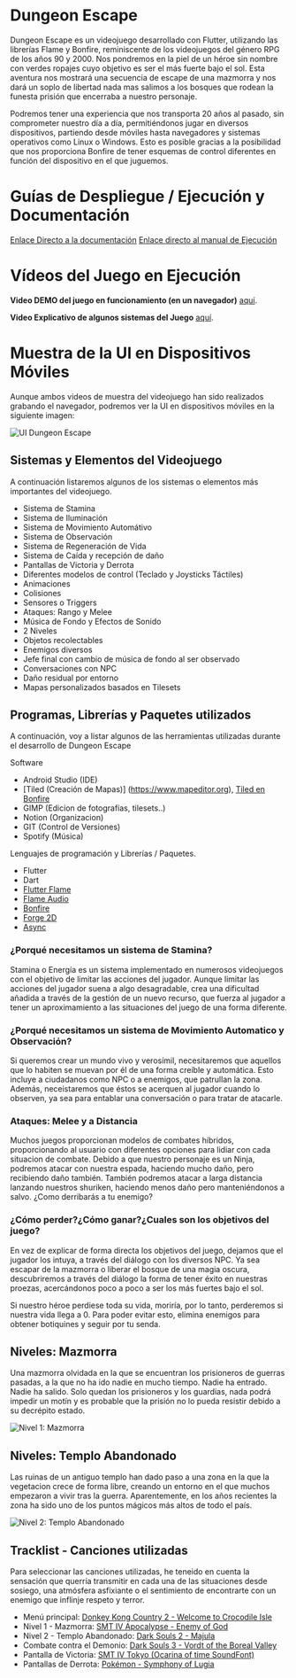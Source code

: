#  Dungeon Escape

Dungeon Escape es un videojuego desarrollado con Flutter, utilizando las librerías Flame y Bonfire, reminiscente de los videojuegos del género RPG de los años 90 y 2000.
Nos pondremos en la piel de un héroe sin nombre con verdes ropajes cuyo objetivo es ser el más fuerte bajo el sol. Esta aventura nos mostrará una secuencia de escape de una mazmorra y nos dará un
soplo de libertad nada mas salimos a los bosques que rodean la funesta prisión que encerraba a nuestro personaje.

Podremos tener una experiencia que nos transporta 20 años al pasado, sin comprometer nuestro día a día, permitiéndonos jugar en diversos dispositivos, partiendo desde móviles hasta navegadores y sistemas operativos como Linux o Windows.
Esto es posible gracias a la posibilidad que nos proporciona Bonfire de tener esquemas de control diferentes en función del dispositivo en el que juguemos.

# Guías de Despliegue / Ejecución y Documentación

[Enlace Directo a la documentación](https://docs.google.com/document/d/1AtbXCBcGJ0oebv5txjVdQ9NHyt3srbUtMxFxFBUUAzA/edit?usp=sharing)
[Enlace directo al manual de Ejecución]()

# Vídeos del Juego en Ejecución

**Video DEMO del juego en funcionamiento (en un navegador)** [aquí](https://www.youtube.com/watch?v=USLmxgHlwjE).

**Video Explicativo de algunos sistemas del Juego** [aquí]().

# Muestra de la UI en Dispositivos Móviles

Aunque ambos videos de muestra del videojuego han sido realizados grabando el navegador, podremos ver la UI en dispositivos móviles en la siguiente imagen:

![UI Dungeon Escape](https://media.discordapp.net/attachments/800737769450242098/1116668322981879910/ui_dungeon_escape.jpg?width=832&height=468 "UI móvil en Dungeon Escape")

## Sistemas y Elementos del Videojuego

A continuación listaremos algunos de los sistemas o elementos más importantes del videojuego.

+ Sistema de Stamina
+ Sistema de Iluminación
+ Sistema de Movimiento Automátivo
+ Sistema de Observación
+ Sistema de Regeneración de Vida
+ Sistema de Caída y recepción de daño
+ Pantallas de Victoria y Derrota
+ Diferentes modelos de control (Teclado y Joysticks Táctiles)
+ Animaciones
+ Colisiones
+ Sensores o Triggers
+ Ataques: Rango y Melee
+ Música de Fondo y Efectos de Sonido
+ 2 Niveles
+ Objetos recolectables
+ Enemigos diversos
+ Jefe final con cambio de música de fondo al ser observado
+ Conversaciones con NPC
+ Daño residual por entorno
+ Mapas personalizados basados en Tilesets

## Programas, Librerías y Paquetes utilizados

A continuación, voy a listar algunos de las herramientas utilizadas durante el desarrollo de Dungeon Escape

Software

+ Android Studio (IDE)
+ [Tiled (Creación de Mapas)] (https://www.mapeditor.org), [Tiled en Bonfire](https://bonfire-engine.github.io/#/tiled_support)
+ GIMP (Edicion de fotografías, tilesets..)
+ Notion (Organizacion)
+ GIT (Control de Versiones)
+ Spotify (Música)

Lenguajes de programación y Librerías / Paquetes.

+ Flutter
+ Dart
+ [Flutter Flame](https://docs.flame-engine.org/latest/)
+ [Flame Audio](https://docs.flame-engine.org/1.1.1/flame_audio/audio.html)
+ [Bonfire](https://bonfire-engine.github.io/#/?id=welcome-to-bonfire)
+ [Forge 2D](https://pub.dev/packages/forge2d)
+ [Async](https://api.dart.dev/stable/3.0.2/dart-async/dart-async-library.html)

### ¿Porqué necesitamos un sistema de Stamina?

Stamina o Energía es un sistema implementado en numerosos videojuegos con el objetivo de limitar las acciones del jugador. Aunque limitar las acciones del jugador suena a algo desagradable, crea una dificultad añadida a través de la gestión de un nuevo recurso, que fuerza al jugador
a tener un aproximamiento a las situaciones del juego de una forma diferente.

### ¿Porqué necesitamos un sistema de Movimiento Automatico y Observación?

Si queremos crear un mundo vivo y verosímil, necesitaremos que aquellos que lo habiten se muevan por él de una forma creíble y automática. Esto incluye a ciudadanos como NPC o a enemigos, que patrullan la zona. Además, neceistaremos que éstos se acerquen al jugador cuando lo observen, ya sea para entablar una conversación o para tratar de atacarle.

### Ataques: Melee y a Distancia

Muchos juegos proporcionan modelos de combates híbridos, proporcionando al usuario con diferentes opciones para lidiar con cada situacion de combate. Debido a que nuestro personaje es un Ninja, podremos atacar con nuestra espada, haciendo mucho daño, pero recibiendo daño también. También podremos atacar a larga distancia lanzando nuestros shuriken, haciendo menos daño pero manteniéndonos a salvo. ¿Como derribarás a tu enemigo?

 ### ¿Cómo perder?¿Cómo ganar?¿Cuales son los objetivos del juego?
 
En vez de explicar de forma directa los objetivos del juego, dejamos que el jugador los intuya, a través del diálogo con los diversos NPC. Ya sea escapar de la mazmorra o liberar el bosque de una magia oscura, descubriremos a través del diálogo la forma de tener éxito en nuestras proezas, acercándonos poco a poco a ser los más fuertes bajo el sol.
 
Si nuestro héroe perdiese toda su vida, moriría, por lo tanto, perderemos si nuestra vida llega a 0. Para poder evitar esto, elimina enemigos para obtener botiquines y seguir por tu senda.

## Niveles: Mazmorra

Una mazmorra olvidada en la que se encuentran los prisioneros de guerras pasadas, a la que no ha ido nadie en mucho tiempo. Nadie ha entrado. Nadie ha salido. Solo quedan los prisioneros y los guardias, nada podrá impedir un motín y es probable que la prisión no lo pueda resistir debido a su decrépito estado.

![Nivel 1: Mazmorra](https://media.discordapp.net/attachments/800737769450242098/1116656842630766603/dungeon_escape_gallows.PNG?width=746&height=468)

## Niveles: Templo Abandonado

Las ruinas de un antiguo templo han dado paso a una zona en la que la vegetacion crece de forma libre, creando un entorno en el que muchos empezaron a vivir tras la guerra. Aparentemente, en los años recientes la zona ha sido uno de los puntos mágicos más altos de todo el país.

![Nivel 2: Templo Abandonado](https://media.discordapp.net/attachments/800737769450242098/1116656820237377616/dungeon_escape_woods.PNG?width=1020&height=448)


## Tracklist - Canciones utilizadas

Para seleccionar las canciones utilizadas, he teneido en cuenta la sensación que querría transmitir en cada una de las situaciones desde sosiego, una atmósfera asfixiante o el sentimiento de encontrarte con un enemigo que inflinje respeto y terror.

- Menú principal: [Donkey Kong Country 2 - Welcome to Crocodile Isle](https://www.youtube.com/watch?v=n0onfHl7alU)
- Nivel 1 - Mazmorra: [SMT IV Apocalypse - Enemy of God](https://www.youtube.com/watch?v=b-uT-MHifKU)
- Nivel 2 - Templo Abandonado: [Dark Souls 2 - Majula](https://www.youtube.com/watch?v=SrHk3QkLd60)
- Combate contra el Demonio: [Dark Souls 3 - Vordt of the Boreal Valley](https://www.youtube.com/watch?v=eIpJmdxnP1E)
- Pantalla de Victoria: [SMT IV Tokyo (Ocarina of time SoundFont)](https://www.youtube.com/watch?v=cdAz8k3jw2Q)
- Pantallas de Derrota: [Pokémon - Symphony of Lugia](https://www.youtube.com/watch?v=HDjKqw8hh2I)



